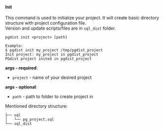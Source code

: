 #### Init

This command is used to initialize your project. It will create basic directory structure with project configuration file.  
Version and update scripts/files are in `sql_dist` folder.

```
pgdist init <project> [path]

Example:
$ pgdist init my_project /tmp/pgdist_project
Init project: my_project in pgdist_project
PGdist project inited in pgdist_project
```

**args - required**:

- `project` - name of your desired project

**args - optional**:

- `path` - path to folder to create project in

Mentioned directory structure:

```
├── sql
│   └── pg_project.sql
└── sql_dist
```
